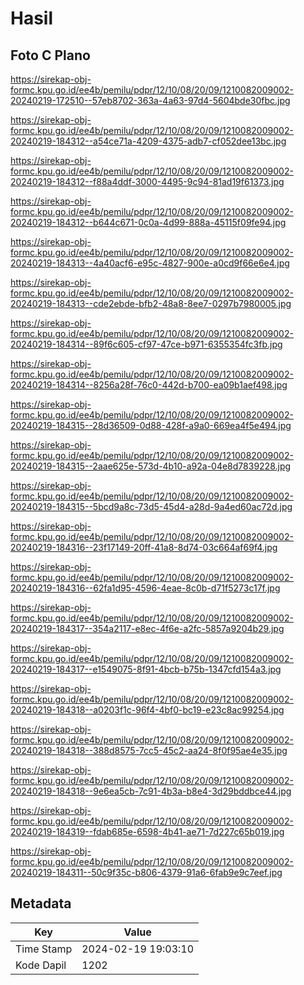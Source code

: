 # Hasil

## Foto C Plano

https://sirekap-obj-formc.kpu.go.id/ee4b/pemilu/pdpr/12/10/08/20/09/1210082009002-20240219-172510--57eb8702-363a-4a63-97d4-5604bde30fbc.jpg

https://sirekap-obj-formc.kpu.go.id/ee4b/pemilu/pdpr/12/10/08/20/09/1210082009002-20240219-184312--a54ce71a-4209-4375-adb7-cf052dee13bc.jpg

https://sirekap-obj-formc.kpu.go.id/ee4b/pemilu/pdpr/12/10/08/20/09/1210082009002-20240219-184312--f88a4ddf-3000-4495-9c94-81ad19f61373.jpg

https://sirekap-obj-formc.kpu.go.id/ee4b/pemilu/pdpr/12/10/08/20/09/1210082009002-20240219-184312--b644c671-0c0a-4d99-888a-45115f09fe94.jpg

https://sirekap-obj-formc.kpu.go.id/ee4b/pemilu/pdpr/12/10/08/20/09/1210082009002-20240219-184313--4a40acf6-e95c-4827-900e-a0cd9f66e6e4.jpg

https://sirekap-obj-formc.kpu.go.id/ee4b/pemilu/pdpr/12/10/08/20/09/1210082009002-20240219-184313--cde2ebde-bfb2-48a8-8ee7-0297b7980005.jpg

https://sirekap-obj-formc.kpu.go.id/ee4b/pemilu/pdpr/12/10/08/20/09/1210082009002-20240219-184314--89f6c605-cf97-47ce-b971-6355354fc3fb.jpg

https://sirekap-obj-formc.kpu.go.id/ee4b/pemilu/pdpr/12/10/08/20/09/1210082009002-20240219-184314--8256a28f-76c0-442d-b700-ea09b1aef498.jpg

https://sirekap-obj-formc.kpu.go.id/ee4b/pemilu/pdpr/12/10/08/20/09/1210082009002-20240219-184315--28d36509-0d88-428f-a9a0-669ea4f5e494.jpg

https://sirekap-obj-formc.kpu.go.id/ee4b/pemilu/pdpr/12/10/08/20/09/1210082009002-20240219-184315--2aae625e-573d-4b10-a92a-04e8d7839228.jpg

https://sirekap-obj-formc.kpu.go.id/ee4b/pemilu/pdpr/12/10/08/20/09/1210082009002-20240219-184315--5bcd9a8c-73d5-45d4-a28d-9a4ed60ac72d.jpg

https://sirekap-obj-formc.kpu.go.id/ee4b/pemilu/pdpr/12/10/08/20/09/1210082009002-20240219-184316--23f17149-20ff-41a8-8d74-03c664af69f4.jpg

https://sirekap-obj-formc.kpu.go.id/ee4b/pemilu/pdpr/12/10/08/20/09/1210082009002-20240219-184316--62fa1d95-4596-4eae-8c0b-d71f5273c17f.jpg

https://sirekap-obj-formc.kpu.go.id/ee4b/pemilu/pdpr/12/10/08/20/09/1210082009002-20240219-184317--354a2117-e8ec-4f6e-a2fc-5857a9204b29.jpg

https://sirekap-obj-formc.kpu.go.id/ee4b/pemilu/pdpr/12/10/08/20/09/1210082009002-20240219-184317--e1549075-8f91-4bcb-b75b-1347cfd154a3.jpg

https://sirekap-obj-formc.kpu.go.id/ee4b/pemilu/pdpr/12/10/08/20/09/1210082009002-20240219-184318--a0203f1c-96f4-4bf0-bc19-e23c8ac99254.jpg

https://sirekap-obj-formc.kpu.go.id/ee4b/pemilu/pdpr/12/10/08/20/09/1210082009002-20240219-184318--388d8575-7cc5-45c2-aa24-8f0f95ae4e35.jpg

https://sirekap-obj-formc.kpu.go.id/ee4b/pemilu/pdpr/12/10/08/20/09/1210082009002-20240219-184318--9e6ea5cb-7c91-4b3a-b8e4-3d29bddbce44.jpg

https://sirekap-obj-formc.kpu.go.id/ee4b/pemilu/pdpr/12/10/08/20/09/1210082009002-20240219-184319--fdab685e-6598-4b41-ae71-7d227c65b019.jpg

https://sirekap-obj-formc.kpu.go.id/ee4b/pemilu/pdpr/12/10/08/20/09/1210082009002-20240219-184311--50c9f35c-b806-4379-91a6-6fab9e9c7eef.jpg


## Metadata

| Key        | Value               |
| ---------- | ------------------- |
| Time Stamp | 2024-02-19 19:03:10 |
| Kode Dapil | 1202                |



